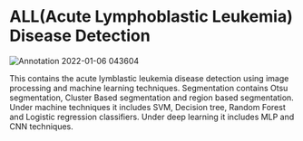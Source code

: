 # ALL(Acute Lymphoblastic Leukemia) Disease Detection

![Annotation 2022-01-06 043604](https://user-images.githubusercontent.com/87757350/148302428-cd84b87e-f23a-488b-afce-2b23c996a5c9.png)

This contains the acute lymblastic leukemia disease detection using image processing and machine learning techniques. Segmentation contains Otsu segmentation, Cluster Based segmentation and region based segmentation. Under machine techniques it includes SVM, Decision tree, Random Forest and Logistic regression classifiers. Under deep learning it includes MLP and CNN techniques.

